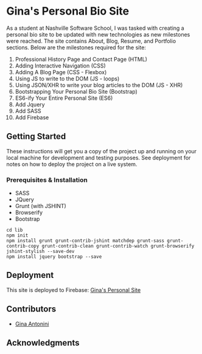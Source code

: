 # Gina's Personal Bio Site

As a student at Nashville Software School, I was tasked with creating a personal bio site to be updated with new technologies as new milestones were reached. The site contains About, Blog, Resume, and Portfolio sections. Below are the milestones required for the site: 

1. Professional History Page and Contact Page (HTML)
2. Adding Interactive Navigation (CSS)
3. Adding A Blog Page (CSS - Flexbox)
4. Using JS to write to the DOM (JS - loops)
5. Using JSON/XHR to write your blog articles to the DOM (JS - XHR)
6. Bootstrapping Your Personal Bio Site (Bootstrap)
7. ES6-ify Your Entire Personal Site (ES6)
8. Add Jquery 
9. Add SASS 
10. Add Firebase 

## Getting Started

These instructions will get you a copy of the project up and running on your local machine for development and testing purposes. See deployment for notes on how to deploy the project on a live system.

### Prerequisites & Installation

* SASS
* JQuery
* Grunt (with JSHINT)
* Browserify
* Bootstrap

```
cd lib
npm init
npm install grunt grunt-contrib-jshint matchdep grunt-sass grunt-contrib-copy grunt-contrib-clean grunt-contrib-watch grunt-browserify jshint-stylish --save-dev
npm install jquery bootstrap --save
```


## Deployment

This site is deployed to Firebase: [Gina's Personal Site](https://ginapersonalsite.firebaseapp.com) 


## Contributors

* [Gina Antonini](https://github.com/ginaantonini)

## Acknowledgments

